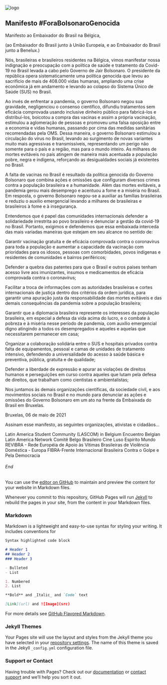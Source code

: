 ![logo](https://user-images.githubusercontent.com/83706160/117141484-e0102000-adae-11eb-81e9-0eae4e44f56a.jpg)

## Manifesto #ForaBolsonaroGenocida

Manifesto ao Embaixador do Brasil na Bélgica, 

(ao Embaixador do Brasil junto à União Europeia, e ao Embaixador do Brasil junto a Benelux.)

Nós, brasileiras e brasileiros residentes na Bélgica, vimos manifestar nossa indignação e preocupação com a política de saúde e tratamento da Covid-19 no Brasil levada a cabo pelo Governo de Jair Bolsonaro. O presidente da república opera sistematicamente uma política genocida que levou ao sacrifício de mais de 408.000 vidas humanas, ampliando uma crise econômica já em andamento e levando ao colapso do Sistema Único de Saúde (SUS) no Brasil.

Ao invés de enfrentar a pandemia, o governo Bolsonaro negou sua gravidade, negligenciou o consenso científico, difundiu tratamentos sem eficácia comprovada usando inclusive dinheiro público para fabricá-los e distribuí-los, boicotou a compra das vacinas e assim a própria vacinação, estimulou a aglomeração de pessoas e promoveu uma falsa oposição entre a economia e vidas humanas, passando por cima das medidas sanitárias recomendadas pela OMS. Dessa maneira, o governo Bolsonaro estimulou a circulação do vírus no Brasil, levando ao surgimento de novas variantes muito mais agressivas e transmissíveis, representando um perigo não somente para o país e a região, mas para o mundo inteiro. As milhares de mortes evitáveis no país atingem de maneira mais acentuada a população pobre, negra e indígena, reforçando as desigualdades sociais já existentes no Brasil. 

A falta de vacinas no Brasil é resultado da política genocida do Governo Bolsonaro que combina ações e omissões que configuram diversos crimes contra a população brasileira e a humanidade. Além das mortes evitáveis, a pandemia gerou mais desemprego e acentuou a fome e a miséria no Brasil. Em resposta, o governo Bolsonaro negou-se a auxiliar as famílias brasileiras e reduziu o auxílio emergencial levando a milhares de brasileiras e brasileiros à fome e à insegurança.

Entendemos que é papel das comunidades internacionais defender a solidariedade irrestrita ao povo brasileiro e denunciar a gestão da covid-19 no Brasil. Portanto, exigimos e defendemos que essa embaixada interceda das mais variadas maneiras que estejam em seu alcance no sentido de:

Garantir vacinação gratuita e de eficácia comprovada contra o coronavírus para toda a população e aumentar a capacidade da vacinação com prioridades para os idosos, pessoas com comorbidades, povos indígenas e residentes de comunidades e bairros periféricos;

Defender a quebra das patentes para que o Brasil e outros países tenham acesso livre aos imunizantes, insumos e medicamentos de eficácia comprovada contra o coronavírus;

Facilitar a troca de informações com as autoridades brasileiras e cortes internacionais de justiça dentro dos critérios da ordem jurídica, para garantir uma apuração justa da responsabilidade das mortes evitáveis e das demais consequências da pandemia sobre a população brasileira; 

Garantir que a diplomacia brasileira represente os interesses da população brasileira, em especial a defesa da vida acima do lucro, e o combate à pobreza e à miséria nesse período de pandemia, com auxílio emergencial digno atingindo a todos os desempregados e aqueles e aquelas que necessitarem permanecer em casa;

Organizar a colaboração solidária entre o SUS e hospitais privados contra falta de equipamentos, pessoal e camas de unidades de tratamento intensivo, defendendo a universalidade do acesso à saúde básica e preventiva, pública, gratuita e de qualidade;

Defender a liberdade de expressão e apurar as violações de direitos humanos e perseguições em curso contra aqueles que lutam pela defesa de direitos, que trabalham como cientistas e ambientalistas;

Nos juntamos às demais organizações científicas, da sociedade civil, e aos movimentos sociais no Brasil e no mundo para denunciar as ações e omissões do Governo Bolsonaro em um ato na frente da Embaixada do Brasil em Bruxelas.

Bruxelas, 06 de maio de 2021

Assinam esse manifesto, as seguintes organizações, ativistas e cidadãos…

Latin America Student Community (LASCOM) in Belgium
Encuentro Belgian Latin America Network 
Comitê Belgo Brasileiro 
Cine Luso Espírito Mundo 
REVIBRA - Rede Européia de Apoio às Vítimas Brasileiras de Violência Doméstica - Europa
FIBRA-Frente Internacional Brasileira Contra o Golpe e Pela Democracia



###### End

You can use the [editor on GitHub](https://github.com/forabolsonarogenocida/manifesto/edit/gh-pages/index.md) to maintain and preview the content for your website in Markdown files.

Whenever you commit to this repository, GitHub Pages will run [Jekyll](https://jekyllrb.com/) to rebuild the pages in your site, from the content in your Markdown files.

### Markdown

Markdown is a lightweight and easy-to-use syntax for styling your writing. It includes conventions for

```markdown
Syntax highlighted code block

# Header 1
## Header 2
### Header 3

- Bulleted
- List

1. Numbered
2. List

**Bold** and _Italic_ and `Code` text

[Link](url) and ![Image](src)
```

For more details see [GitHub Flavored Markdown](https://guides.github.com/features/mastering-markdown/).

### Jekyll Themes

Your Pages site will use the layout and styles from the Jekyll theme you have selected in your [repository settings](https://github.com/forabolsonarogenocida/manifesto/settings/pages). The name of this theme is saved in the Jekyll `_config.yml` configuration file.

### Support or Contact

Having trouble with Pages? Check out our [documentation](https://docs.github.com/categories/github-pages-basics/) or [contact support](https://support.github.com/contact) and we’ll help you sort it out.

